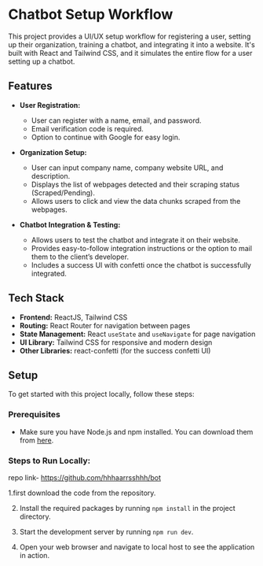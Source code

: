 # Chatbot Setup Workflow

This project provides a UI/UX setup workflow for registering a user, setting up their organization, training a chatbot, and integrating it into a website. It's built with React and Tailwind CSS, and it simulates the entire flow for a user setting up a chatbot.

## Features

- **User Registration:**
  - User can register with a name, email, and password.
  - Email verification code is required.
  - Option to continue with Google for easy login.

- **Organization Setup:**
  - User can input company name, company website URL, and description.
  - Displays the list of webpages detected and their scraping status (Scraped/Pending).
  - Allows users to click and view the data chunks scraped from the webpages.

- **Chatbot Integration & Testing:**
  - Allows users to test the chatbot and integrate it on their website.
  - Provides easy-to-follow integration instructions or the option to mail them to the client’s developer.
  - Includes a success UI with confetti once the chatbot is successfully integrated.

## Tech Stack

- **Frontend:** ReactJS, Tailwind CSS
- **Routing:** React Router for navigation between pages
- **State Management:** React `useState` and `useNavigate` for page navigation
- **UI Library:** Tailwind CSS for responsive and modern design
- **Other Libraries:** react-confetti (for the success confetti UI)

## Setup

To get started with this project locally, follow these steps:

### Prerequisites
- Make sure you have Node.js and npm installed. You can download them from [here](https://nodejs.org/).

### Steps to Run Locally:

repo link- https://github.com/hhhaarrsshhh/bot

1.first download the code from the repository.

2. Install the required packages by running `npm install` in the project directory.

3. Start the development server by running `npm run dev`.

4. Open your web browser and navigate to local host to see the application in action.